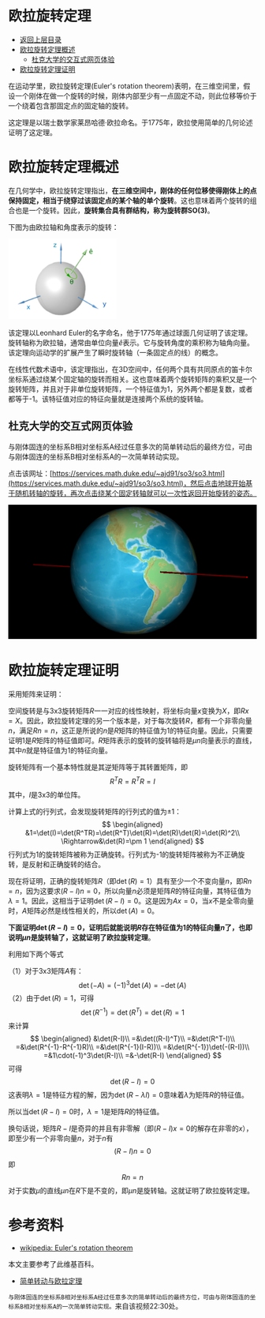 # 欧拉旋转定理

* [返回上层目录](../navigation.md)
* [欧拉旋转定理概述](#欧拉旋转定理概述)
  * [杜克大学的交互式网页体验](#杜克大学的交互式网页体验)
* [欧拉旋转定理证明](#欧拉旋转定理证明)

在运动学里，欧拉旋转定理(Euler's rotation theorem)表明，在三维空间里，假设一个刚体在做一个旋转的时候，刚体内部至少有一点固定不动，则此位移等价于一个绕着包含那固定点的固定轴的旋转。

这定理是以瑞士数学家莱昂哈德·欧拉命名。于1775年，欧拉使用简单的几何论述证明了这定理。

# 欧拉旋转定理概述

在几何学中，欧拉旋转定理指出，**在三维空间中，刚体的任何位移使得刚体上的点保持固定，相当于绕穿过该固定点的某个轴的单个旋转**。这也意味着两个旋转的组合也是一个旋转。因此，**旋转集合具有群结构，称为旋转群SO(3)**。

下图为由欧拉轴和角度表示的旋转：

![euler-axis-angle](pic/euler-axis-angle.png)

该定理以Leonhard Euler的名字命名，他于1775年通过球面几何证明了该定理。旋转轴称为欧拉轴，通常由单位向量$\hat{e}$表示。它与旋转角度的乘积称为轴角向量。该定理向运动学的扩展产生了瞬时旋转轴（一条固定点的线）的概念。

在线性代数术语中，该定理指出，在3D空间中，任何两个具有共同原点的笛卡尔坐标系通过绕某个固定轴的旋转而相关。这也意味着两个旋转矩阵的乘积又是一个旋转矩阵，并且对于非单位旋转矩阵，一个特征值为1，另外两个都是复数，或者都等于-1。该特征值对应的特征向量就是连接两个系统的旋转轴。

## 杜克大学的交互式网页体验

与刚体固连的坐标系B相对坐标系A经过任意多次的简单转动后的最终方位，可由与刚体固连的坐标系B相对坐标系A的一次简单转动实现。

点击该网址：[https://services.math.duke.edu/~ajd91/so3/so3.html](https://services.math.duke.edu/~ajd91/so3/so3.html)，然后点击地球开始基于随机转轴的旋转，再次点击绕某个固定转轴就可以一次性返回开始旋转的姿态。

![duke-edu-so3](pic/duke-edu-so3.png)

# 欧拉旋转定理证明

采用矩阵来证明：

空间旋转是与3x3旋转矩阵$R$一一对应的线性映射，将坐标向量$x$变换为$X$，即$Rx=X$。因此，欧拉旋转定理的另一个版本是，对于每次旋转$R$，都有一个非零向量$n$，满足$Rn=n$，这正是所说的$n$是$R$矩阵的特征值为1的特征向量。因此，只需要证明1是$R$矩阵的特征值即可。$R$矩阵表示的旋转的旋转轴将是$\mu n$向量表示的直线，其中$n$就是特征值为1的特征向量。

旋转矩阵有一个基本特性就是其逆矩阵等于其转置矩阵，即
$$
R^TR=R^TR=I
$$
其中，$I$是3x3的单位阵。

计算上式的行列式，会发现旋转矩阵的行列式的值为$\pm 1$：
$$
\begin{aligned}
&1=\det(I)=\det(R^TR)=\det(R^T)\det(R)=\det(R)\det(R)=\det(R)^2\\
\Rightarrow&\det(R)=\pm 1
\end{aligned}
$$
行列式为1的旋转矩阵被称为正确旋转。行列式为-1的旋转矩阵被称为不正确旋转，是反射和正确旋转的结合。

现在将证明，正确的旋转矩阵$R$（即$\det(R)=1$）具有至少一个不变向量$n$，即$Rn=n$，因为这要求$(R-I)n=0$，所以向量$n$必须是矩阵$R$的特征向量，其特征值为$\lambda=1$。因此，这相当于证明$\det(R-I)=0$。这是因为$Ax=0$，当$x$不是全零向量时，$A$矩阵必然是线性相关的，所以$\det(A)=0$。

**下面证明$\det(R-I)=0$，证明后就能说明$R$存在特征值为1的特征向量$n$了，也即说明$\mu n$是旋转轴了，这就证明了欧拉旋转定理**。

利用如下两个等式

（1）对于3x3矩阵$A$有：
$$
\det(-A)=(-1)^3\det(A)=-\det(A)
$$
（2）由于$\det(R)=1$，可得
$$
\det(R^{-1})=\det(R^T)=\det(R)=1
$$
来计算
$$
\begin{aligned}
&\det(R-I)\\
=&\det((R-I)^T)\\
=&\det(R^T-I)\\
=&\det(R^{-1}-R^{-1}R)\\
=&\det(R^{-1}(I-R))\\
=&\det(R^{-1})\det(-(R-I))\\
=&1\cdot(-1)^3\det(R-I)\\
=&-\det(R-I)
\end{aligned}
$$
可得
$$
\det(R-I)=0
$$
这表明$\lambda=1$是特征方程的解，因为$\det(R-\lambda I)=0$意味着$\lambda$为矩阵$R$的特征值。

所以当$\det(R-I)=0$时，$\lambda=1$是矩阵$R$的特征值。

换句话说，矩阵$R-I$是奇异的并且有非零解（即$(R-I)x=0$的解存在非零的$x$），即至少有一个非零向量$n$，对于$n$有
$$
(R-I)n=0
$$
即
$$
Rn=n
$$
对于实数$\mu$的直线$\mu n$在$R$下是不变的，即$\mu n$是旋转轴。这就证明了欧拉旋转定理。

# 参考资料

* [wikipedia: Euler's rotation theorem](https://en.wikipedia.org/wiki/Euler%27s_rotation_theorem)

本文主要参考了此维基百科。

* [简单转动与欧拉定理](https://www.bilibili.com/video/BV1Uh4y1E7rP/?vd_source=147fb813418c7610c21b6a5618c85cb7)

`与刚体固连的坐标系B相对坐标系A经过任意多次的简单转动后的最终方位，可由与刚体固连的坐标系B相对坐标系A的一次简单转动实现。`来自该视频22:30处。



